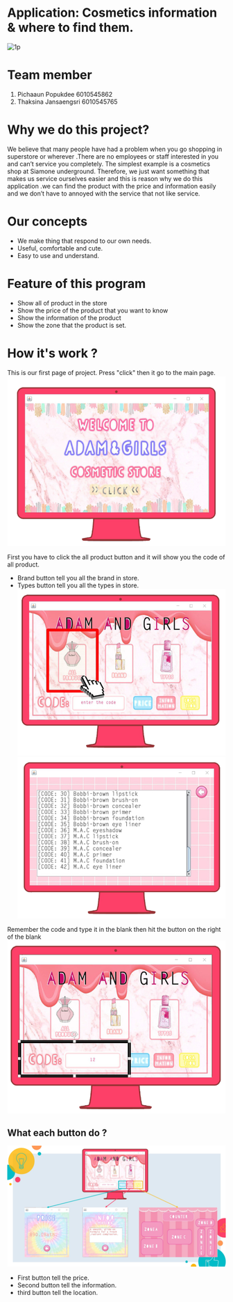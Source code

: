 # Application: Cosmetics information & where to find them. 
![1p](https://user-images.githubusercontent.com/32285839/32406404-6f10c2a4-c1aa-11e7-9676-7e0b767a89ad.jpg)
 
 # Team member
1. Pichaaun Popukdee	6010545862 
2. Thaksina Jansaengsri 	6010545765
 
# Why we do this project? 
We believe that many people have had a problem when you go shopping in superstore or wherever .There are no employees or staff interested in you and can’t service you completely. The simplest example is a cosmetics shop at Siamone underground. Therefore, we just want something that makes us service ourselves easier and this is reason why we do this application .we can find the product with the price and information easily and we don’t have to annoyed with the service that not like service.

 
# Our concepts
  -	We make thing that respond to our own needs.
  -	Useful, comfortable and cute.
  -	Easy to use and understand.

  
# Feature of this program
-	Show all of product in the store 
-	Show the price of the product that you want to know
-	Show the information of the product
-	Show the zone that the product is set.
 
 # How it's work ?
 
This is our first page of project.
Press "click" then it go to the main page.
![1ssd](src/image/1.png) 

First you have to click the all product button and it will show you the code of all product.
- Brand button tell you all the brand in store.
- Types button tell you all the types in store.
![1ssd](src/image/2.png)
![1ssd](src/image/3.png)

Remember the code and type it in the blank then hit the button on the right of the blank
![1ssd](src/image/4.png)

## What each button do ?
![1ssd](src/image/5.jpg)

- First button tell the price.
- Second button tell the information.
- third button tell the location.


